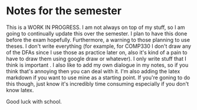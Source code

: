 # Notes for the semester
This is a WORK IN PROGRESS. I am not always on top of my stuff, so I am going to continually update this over the semester. I plan to have this done before the exam hopefully. Furthermore, a warning to those planning to use theses. I don't write everything (for example, for COMP330 I don't draw any of the DFAs since I use those as practice later on, also it's kind of a pain to have to draw them using google draw or whatever). I only write stuff that I think is important . I also like to add my own dialogue in my notes, so if you think that's annoying then you can deal with it. I'm also adding the latex markdown if you want to use mine as a starting point. If you're goning to do this though, just know it's incredibly time consuming especially if you don't know latex.

Good luck with school.
